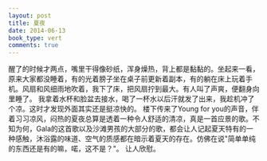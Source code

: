 ```yaml
---
layout: post
title: 夏夜
date: 2014-06-13
book_type: vert
comments: true
---
```


醒了的时候才两点，嘴里干得像砂纸，浑身燥热，背上都是黏黏的。坐起来一看，原来大家都没睡着，有的光着膀子坐在桌子前更新着副本，有的躺在床上玩着手机。风扇和风细雨地吹着，我下了床，把风扇拧到最大。有人叫了声爽，便翻身向里睡了。
我拿着水杯和脸盆去接水，喝了一杯水以后汗就发了出来，我趁机冲了个凉。这时才发现外面其实还是挺凉快的。
楼下传来了Young for you的声音，伴着习习凉风，闷热的夏夜总算是透着一种令人舒适的清凉，真是一首应景的歌。不知为何，Gala的这首歌以及沙滩男孩的大部分的歌，都会让人记起夏天特有的一种感触，沐浴露的味道、空气的质感都在暗示着夏天的存在。仿佛在说"简单单纯的东西还是有的嘛，喏，这不是？"。
让人欣慰。